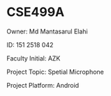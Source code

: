 # CSE499A

Owner: Md Mantasarul Elahi 

ID: 151 2518 042

Faculty Initial: AZK

Project Topic: Spetial Microphone

Project Platform: Android
